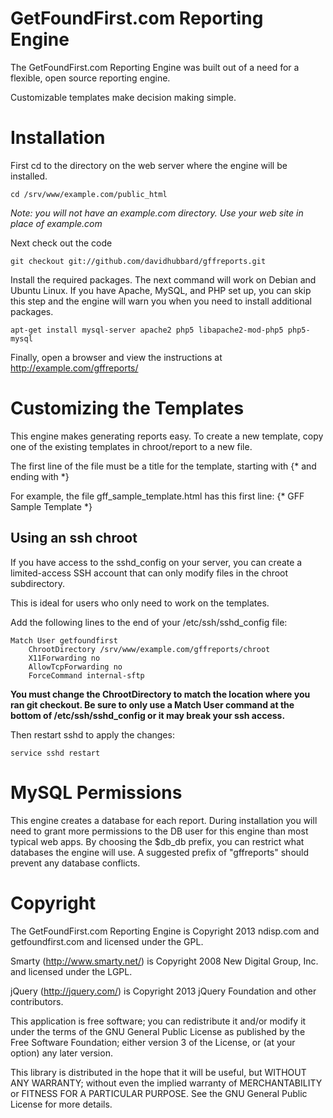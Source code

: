 GetFoundFirst.com Reporting Engine
==========

The GetFoundFirst.com Reporting Engine was built out of a need for a flexible, open source reporting engine.

Customizable templates make decision making simple.

# Installation

First cd to the directory on the web server where the engine will be installed.

    cd /srv/www/example.com/public_html

*Note: you will not have an example.com directory. Use your web site in place of example.com*

Next check out the code

    git checkout git://github.com/davidhubbard/gffreports.git

Install the required packages. The next command will work on Debian and Ubuntu Linux. If you have Apache, MySQL, and PHP set up, you can skip this step and the engine will warn you when you need to install additional packages.

    apt-get install mysql-server apache2 php5 libapache2-mod-php5 php5-mysql

Finally, open a browser and view the instructions at http://example.com/gffreports/

# Customizing the Templates

This engine makes generating reports easy. To create a new template, copy one of the existing templates in chroot/report to a new file.

The first line of the file must be a title for the template, starting with {* and ending with *}

For example, the file gff_sample_template.html has this first line: {* GFF Sample Template *}

## Using an ssh chroot

If you have access to the sshd_config on your server, you can create a limited-access SSH account that can only modify files in the chroot subdirectory.

This is ideal for users who only need to work on the templates.

Add the following lines to the end of your /etc/ssh/sshd_config file:

    Match User getfoundfirst
        ChrootDirectory /srv/www/example.com/gffreports/chroot
        X11Forwarding no
        AllowTcpForwarding no
        ForceCommand internal-sftp

**You must change the ChrootDirectory to match the location where you ran git checkout. Be sure to only use a Match User command at the bottom of /etc/ssh/sshd_config or it may break your ssh access.**

Then restart sshd to apply the changes:

    service sshd restart

# MySQL Permissions

This engine creates a database for each report. During installation you will need to grant more permissions to the DB user for this engine than most typical web apps. By choosing the $db_db prefix, you can restrict what databases the engine will use. A suggested prefix of "gffreports" should prevent any database conflicts.

# Copyright

The GetFoundFirst.com Reporting Engine is Copyright 2013 ndisp.com and getfoundfirst.com and licensed under the GPL.

Smarty (http://www.smarty.net/) is Copyright 2008 New Digital Group, Inc. and licensed under the LGPL.

jQuery (http://jquery.com/) is Copyright 2013 jQuery Foundation and other contributors.

This application is free software; you can redistribute it and/or modify it under the terms of the GNU General Public License as published by the Free Software Foundation; either version 3 of the License, or (at your option) any later version.

This library is distributed in the hope that it will be useful, but
WITHOUT ANY WARRANTY; without even the implied warranty of MERCHANTABILITY or FITNESS FOR A PARTICULAR PURPOSE.  See the GNU General Public License for more details.
